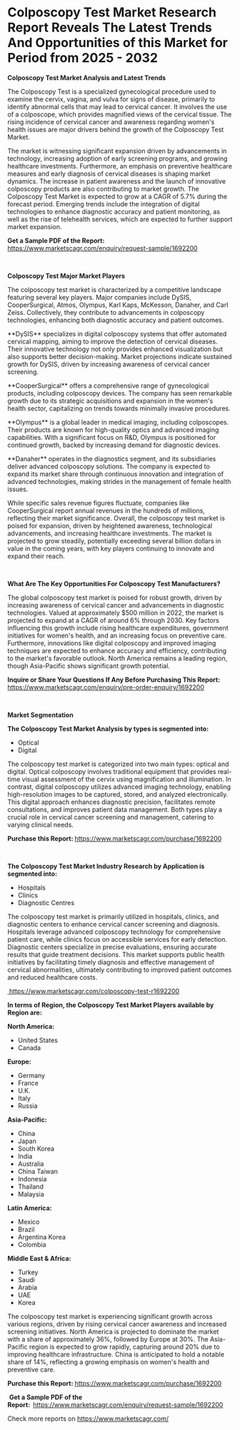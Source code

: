 <p><h1>Colposcopy Test Market Research Report Reveals The Latest Trends And Opportunities of this Market for Period from 2025 - 2032</h1></p><p><strong>Colposcopy Test Market Analysis and Latest Trends</strong></p>
<p><p>The Colposcopy Test is a specialized gynecological procedure used to examine the cervix, vagina, and vulva for signs of disease, primarily to identify abnormal cells that may lead to cervical cancer. It involves the use of a colposcope, which provides magnified views of the cervical tissue. The rising incidence of cervical cancer and awareness regarding women's health issues are major drivers behind the growth of the Colposcopy Test Market.</p><p>The market is witnessing significant expansion driven by advancements in technology, increasing adoption of early screening programs, and growing healthcare investments. Furthermore, an emphasis on preventive healthcare measures and early diagnosis of cervical diseases is shaping market dynamics. The increase in patient awareness and the launch of innovative colposcopy products are also contributing to market growth. The Colposcopy Test Market is expected to grow at a CAGR of 5.7% during the forecast period. Emerging trends include the integration of digital technologies to enhance diagnostic accuracy and patient monitoring, as well as the rise of telehealth services, which are expected to further support market expansion.</p></p>
<p><strong>Get a Sample PDF of the Report:&nbsp;</strong> <a href="https://www.marketscagr.com/enquiry/request-sample/1692200?utm_campaign=1999&utm_medium=2&utm_source=Github&utm_content=ia&utm_term=07012025&utm_id=colposcopy-test">https://www.marketscagr.com/enquiry/request-sample/1692200</a></p>
<p>&nbsp;</p>
<p><strong>Colposcopy Test Major Market Players</strong></p>
<p><p>The colposcopy test market is characterized by a competitive landscape featuring several key players. Major companies include DySIS, CooperSurgical, Atmos, Olympus, Karl Kaps, McKesson, Danaher, and Carl Zeiss. Collectively, they contribute to advancements in colposcopy technologies, enhancing both diagnostic accuracy and patient outcomes.</p><p>**DySIS** specializes in digital colposcopy systems that offer automated cervical mapping, aiming to improve the detection of cervical diseases. Their innovative technology not only provides enhanced visualization but also supports better decision-making. Market projections indicate sustained growth for DySIS, driven by increasing awareness of cervical cancer screening.</p><p>**CooperSurgical** offers a comprehensive range of gynecological products, including colposcopy devices. The company has seen remarkable growth due to its strategic acquisitions and expansion in the women's health sector, capitalizing on trends towards minimally invasive procedures.</p><p>**Olympus** is a global leader in medical imaging, including colposcopes. Their products are known for high-quality optics and advanced imaging capabilities. With a significant focus on R&D, Olympus is positioned for continued growth, backed by increasing demand for diagnostic devices.</p><p>**Danaher** operates in the diagnostics segment, and its subsidiaries deliver advanced colposcopy solutions. The company is expected to expand its market share through continuous innovation and integration of advanced technologies, making strides in the management of female health issues.</p><p>While specific sales revenue figures fluctuate, companies like CooperSurgical report annual revenues in the hundreds of millions, reflecting their market significance. Overall, the colposcopy test market is poised for expansion, driven by heightened awareness, technological advancements, and increasing healthcare investments. The market is projected to grow steadily, potentially exceeding several billion dollars in value in the coming years, with key players continuing to innovate and expand their reach.</p></p>
<p>&nbsp;</p>
<p><strong>What Are The Key Opportunities For Colposcopy Test Manufacturers?</strong></p>
<p><p>The global colposcopy test market is poised for robust growth, driven by increasing awareness of cervical cancer and advancements in diagnostic technologies. Valued at approximately $500 million in 2022, the market is projected to expand at a CAGR of around 6% through 2030. Key factors influencing this growth include rising healthcare expenditures, government initiatives for women's health, and an increasing focus on preventive care. Furthermore, innovations like digital colposcopy and improved imaging techniques are expected to enhance accuracy and efficiency, contributing to the market's favorable outlook. North America remains a leading region, though Asia-Pacific shows significant growth potential.</p></p>
<p><strong>Inquire or Share Your Questions If Any Before Purchasing This Report:</strong> <a href="https://www.marketscagr.com/enquiry/pre-order-enquiry/1692200?utm_campaign=1999&utm_medium=2&utm_source=Github&utm_content=ia&utm_term=07012025&utm_id=colposcopy-test">https://www.marketscagr.com/enquiry/pre-order-enquiry/1692200</a></p>
<p>&nbsp;</p>
<p><strong>Market Segmentation</strong></p>
<p><strong>The Colposcopy Test Market Analysis by types is segmented into:</strong></p>
<p><ul><li>Optical</li><li>Digital</li></ul></p>
<p><p>The colposcopy test market is categorized into two main types: optical and digital. Optical colposcopy involves traditional equipment that provides real-time visual assessment of the cervix using magnification and illumination. In contrast, digital colposcopy utilizes advanced imaging technology, enabling high-resolution images to be captured, stored, and analyzed electronically. This digital approach enhances diagnostic precision, facilitates remote consultations, and improves patient data management. Both types play a crucial role in cervical cancer screening and management, catering to varying clinical needs.</p></p>
<p><strong>Purchase this Report:&nbsp;</strong><a href="https://www.marketscagr.com/purchase/1692200?utm_campaign=1999&utm_medium=2&utm_source=Github&utm_content=ia&utm_term=07012025&utm_id=colposcopy-test">https://www.marketscagr.com/purchase/1692200</a></p>
<p>&nbsp;</p>
<p><strong>The Colposcopy Test Market Industry Research by Application is segmented into:</strong></p>
<p><ul><li>Hospitals</li><li>Clinics</li><li>Diagnostic Centres</li></ul></p>
<p><p>The colposcopy test market is primarily utilized in hospitals, clinics, and diagnostic centers to enhance cervical cancer screening and diagnosis. Hospitals leverage advanced colposcopy technology for comprehensive patient care, while clinics focus on accessible services for early detection. Diagnostic centers specialize in precise evaluations, ensuring accurate results that guide treatment decisions. This market supports public health initiatives by facilitating timely diagnosis and effective management of cervical abnormalities, ultimately contributing to improved patient outcomes and reduced healthcare costs.</p></p>
<p><a href="https://www.marketscagr.com/colposcopy-test-r1692200?utm_campaign=1999&utm_medium=2&utm_source=Github&utm_content=ia&utm_term=07012025&utm_id=colposcopy-test">&nbsp;https://www.marketscagr.com/colposcopy-test-r1692200</a></p>
<p><strong>In terms of Region, the Colposcopy Test Market Players available by Region are:</strong></p>
<p>
    <p> <strong> North America: </strong>
        <ul>
            <li>United States</li>
            <li>Canada</li>
        </ul>
        </p> 
    <p> <strong> Europe: </strong>
        <ul>
            <li>Germany</li>
            <li>France</li>
            <li>U.K.</li>
            <li>Italy</li>
            <li>Russia</li>
        </ul>
        </p> 
    <p> <strong> Asia-Pacific: </strong>
        <ul>
            <li>China</li>
            <li>Japan</li>
            <li>South Korea</li>
            <li>India</li>
            <li>Australia</li>
            <li>China Taiwan</li>
            <li>Indonesia</li>
            <li>Thailand</li>
            <li>Malaysia</li>
        </ul>
        </p> 
    <p> <strong> Latin America: </strong>
        <ul>
            <li>Mexico</li>
            <li>Brazil</li>
            <li>Argentina Korea</li>
            <li>Colombia</li>
        </ul>
        </p> 
    <p> <strong> Middle East & Africa: </strong>
        <ul>
            <li>Turkey</li>
            <li>Saudi</li>
            <li>Arabia</li>
            <li>UAE</li>
            <li>Korea</li>
        </ul>
    </p>
    </p>
<p><p>The colposcopy test market is experiencing significant growth across various regions, driven by rising cervical cancer awareness and increased screening initiatives. North America is projected to dominate the market with a share of approximately 36%, followed by Europe at 30%. The Asia-Pacific region is expected to grow rapidly, capturing around 20% due to improving healthcare infrastructure. China is anticipated to hold a notable share of 14%, reflecting a growing emphasis on women's health and preventive care.</p></p>
<p><strong>Purchase this Report: </strong><a href="https://www.marketscagr.com/purchase/1692200?utm_campaign=1999&utm_medium=2&utm_source=Github&utm_content=ia&utm_term=07012025&utm_id=colposcopy-test">https://www.marketscagr.com/purchase/1692200</a></p>
<p>&nbsp;<strong>Get a Sample PDF of the Report:&nbsp;&nbsp;</strong><a href="https://www.marketscagr.com/enquiry/request-sample/1692200?utm_campaign=1999&utm_medium=2&utm_source=Github&utm_content=ia&utm_term=07012025&utm_id=colposcopy-test">https://www.marketscagr.com/enquiry/request-sample/1692200</a></p>
<p><strong></strong></p>
<p>Check more reports on <a href="https://www.marketscagr.com/?utm_campaign=1999&utm_medium=2&utm_source=Github&utm_content=ia&utm_term=07012025&utm_id=colposcopy-test">https://www.marketscagr.com/</a></p>